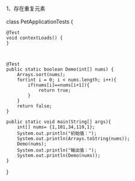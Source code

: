 #
1、存在重复元素
<br/>
<br/>
class PetApplicationTests {

    @Test
    void contextLoads() {
    }



    @Test
    public static boolean Demo(int[] nums) {
        Arrays.sort(nums);
        for(int i = 0; i < nums.length; i++){
            if(nums[i]==nums[i+1]){
                return true;
            }
        }
        return false;
    }

    public static void main(String[] args){
        int[] nums= {1,101,34,119,1};
        System.out.println("初始值：");
        System.out.println(Arrays.toString(nums));
        Demo(nums);
        System.out.println("输出值：");
        System.out.println(Demo(nums));
    }

}

